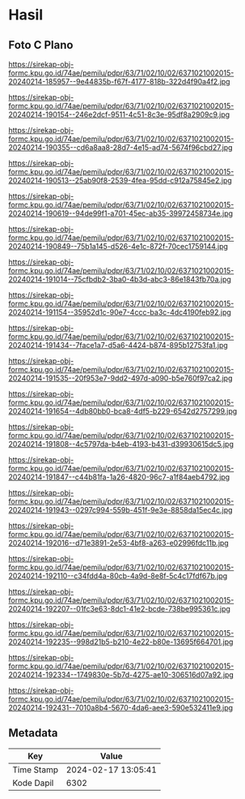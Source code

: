# Hasil

## Foto C Plano

https://sirekap-obj-formc.kpu.go.id/74ae/pemilu/pdpr/63/71/02/10/02/6371021002015-20240214-185957--9e44835b-f67f-4177-818b-322d4f90a4f2.jpg

https://sirekap-obj-formc.kpu.go.id/74ae/pemilu/pdpr/63/71/02/10/02/6371021002015-20240214-190154--246e2dcf-9511-4c51-8c3e-95df8a2909c9.jpg

https://sirekap-obj-formc.kpu.go.id/74ae/pemilu/pdpr/63/71/02/10/02/6371021002015-20240214-190355--cd6a8aa8-28d7-4e15-ad74-5674f96cbd27.jpg

https://sirekap-obj-formc.kpu.go.id/74ae/pemilu/pdpr/63/71/02/10/02/6371021002015-20240214-190513--25ab90f8-2539-4fea-95dd-c912a75845e2.jpg

https://sirekap-obj-formc.kpu.go.id/74ae/pemilu/pdpr/63/71/02/10/02/6371021002015-20240214-190619--94de99f1-a701-45ec-ab35-39972458734e.jpg

https://sirekap-obj-formc.kpu.go.id/74ae/pemilu/pdpr/63/71/02/10/02/6371021002015-20240214-190849--75b1a145-d526-4e1c-872f-70cec1759144.jpg

https://sirekap-obj-formc.kpu.go.id/74ae/pemilu/pdpr/63/71/02/10/02/6371021002015-20240214-191014--75cfbdb2-3ba0-4b3d-abc3-86e1843fb70a.jpg

https://sirekap-obj-formc.kpu.go.id/74ae/pemilu/pdpr/63/71/02/10/02/6371021002015-20240214-191154--35952d1c-90e7-4ccc-ba3c-4dc4190feb92.jpg

https://sirekap-obj-formc.kpu.go.id/74ae/pemilu/pdpr/63/71/02/10/02/6371021002015-20240214-191434--7face1a7-d5a6-4424-b874-895b12753fa1.jpg

https://sirekap-obj-formc.kpu.go.id/74ae/pemilu/pdpr/63/71/02/10/02/6371021002015-20240214-191535--20f953e7-9dd2-497d-a090-b5e760f97ca2.jpg

https://sirekap-obj-formc.kpu.go.id/74ae/pemilu/pdpr/63/71/02/10/02/6371021002015-20240214-191654--4db80bb0-bca8-4df5-b229-6542d2757299.jpg

https://sirekap-obj-formc.kpu.go.id/74ae/pemilu/pdpr/63/71/02/10/02/6371021002015-20240214-191808--4c5797da-b4eb-4193-b431-d39930615dc5.jpg

https://sirekap-obj-formc.kpu.go.id/74ae/pemilu/pdpr/63/71/02/10/02/6371021002015-20240214-191847--c44b81fa-1a26-4820-96c7-a1f84aeb4792.jpg

https://sirekap-obj-formc.kpu.go.id/74ae/pemilu/pdpr/63/71/02/10/02/6371021002015-20240214-191943--0297c994-559b-451f-9e3e-8858da15ec4c.jpg

https://sirekap-obj-formc.kpu.go.id/74ae/pemilu/pdpr/63/71/02/10/02/6371021002015-20240214-192016--d71e3891-2e53-4bf8-a263-e02996fdc11b.jpg

https://sirekap-obj-formc.kpu.go.id/74ae/pemilu/pdpr/63/71/02/10/02/6371021002015-20240214-192110--c34fdd4a-80cb-4a9d-8e8f-5c4c17fdf67b.jpg

https://sirekap-obj-formc.kpu.go.id/74ae/pemilu/pdpr/63/71/02/10/02/6371021002015-20240214-192207--01fc3e63-8dc1-41e2-bcde-738be995361c.jpg

https://sirekap-obj-formc.kpu.go.id/74ae/pemilu/pdpr/63/71/02/10/02/6371021002015-20240214-192235--998d21b5-b210-4e22-b80e-13695f664701.jpg

https://sirekap-obj-formc.kpu.go.id/74ae/pemilu/pdpr/63/71/02/10/02/6371021002015-20240214-192334--1749830e-5b7d-4275-ae10-306516d07a92.jpg

https://sirekap-obj-formc.kpu.go.id/74ae/pemilu/pdpr/63/71/02/10/02/6371021002015-20240214-192431--7010a8b4-5670-4da6-aee3-590e532411e9.jpg


## Metadata

| Key        | Value               |
| ---------- | ------------------- |
| Time Stamp | 2024-02-17 13:05:41 |
| Kode Dapil | 6302                |



